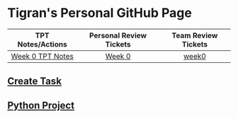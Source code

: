 # Tigran's Personal GitHub Page
| TPT Notes/Actions | Personal Review Tickets | Team Review Tickets |
| :---:         |     :---:      |          :---: |
| [Week 0 TPT Notes](notes0.md)   | [Week 0](https://github.com/Tigran7/TigranCSP3/issues/1)     | [week0](https://github.com/Tigran7/TeamSaveUkraine/issues/4)    |

## [Create Task](createTask.md)
## [Python Project](dataStructures.md)


